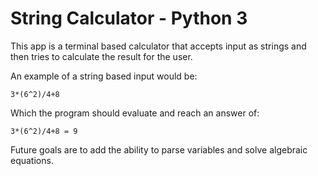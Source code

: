 
# String Calculator - Python 3

This app is a terminal based calculator that accepts input as strings and then tries to calculate the result for the user.

An example of a string based input would be:

`3*(6^2)/4+8`

Which the program should evaluate and reach an answer of:

`3*(6^2)/4+8 = 9`

Future goals are to add the ability to parse variables and solve algebraic equations.
